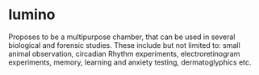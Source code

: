 # lumino
Proposes to be a multipurpose chamber, that can be used in several biological and forensic studies. These include but not limited to: small animal observation, circadian Rhythm experiments, electroretinogram experiments, memory, learning and anxiety testing, dermatoglyphics etc.
